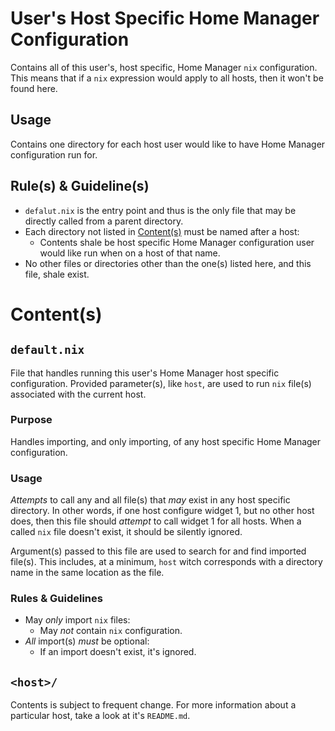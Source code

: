 # User's Host Specific Home Manager Configuration

Contains all of this user's, host specific, Home Manager `nix` configuration. This means that if a `nix` expression would apply to all hosts, then it won't be found here. 

## Usage

Contains one directory for each host user would like to have Home Manager configuration run for.

## Rule(s) & Guideline(s)

- `defalut.nix` is the entry point and thus is the only file that may be directly called from a parent directory.
- Each directory not listed in [Content(s)](#contents) must be named after a host:
   - Contents shale be host specific Home Manager configuration user would like run when on a host of that name.
- No other files or directories other than the one(s) listed here, and this file, shale exist.

# Content(s)

## `default.nix`

File that handles running this user's Home Manager host specific configuration. Provided parameter(s), like `host`, are used to run `nix` file(s) associated with the current host.

### Purpose

Handles importing, and only importing, of any host specific Home Manager configuration.

### Usage

*Attempts* to call any and all file(s) that *may* exist in any host specific directory. In other words, if one host configure widget 1, but no other host does, then this file should *attempt* to call widget 1 for all hosts. When a called `nix` file doesn't exist, it should be silently ignored.

Argument(s) passed to this file are used to search for and find imported file(s). This includes, at a minimum, `host` witch corresponds with a directory name in the same location as the file.

### Rules & Guidelines

- May *only* import `nix` files:
   - May *not* contain `nix` configuration.
- *All* import(s) *must* be optional:
   - If an import doesn't exist, it's ignored.

## `<host>/`

Contents is subject to frequent change. For more information about a particular host, take a look at it's `README.md`.

